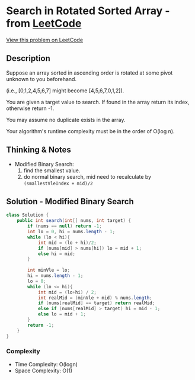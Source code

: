 # Search in Rotated Sorted Array - from [LeetCode](https://leetcode.com)
[View this problem on LeetCode](https://leetcode.com/problems/search-in-rotated-sorted-array/)

## Description
Suppose an array sorted in ascending order is rotated at some pivot unknown to you beforehand.

(i.e., [0,1,2,4,5,6,7] might become [4,5,6,7,0,1,2]).

You are given a target value to search. If found in the array return its index, otherwise return -1.

You may assume no duplicate exists in the array.

Your algorithm's runtime complexity must be in the order of O(log n).

## Thinking & Notes
* Modified Binary Search: 
  1. find the smallest value. 
  2. do normal binary search, mid need to recalculate by `(smallestVleIndex + mid)/2`

## Solution - Modified Binary Search
```java
class Solution {
    public int search(int[] nums, int target) {
        if (nums == null) return -1;
        int lo = 0, hi = nums.length - 1;
        while (lo < hi){
            int mid = (lo + hi)/2;
            if (nums[mid] > nums[hi]) lo = mid + 1;
            else hi = mid;
        }
        
        int minVle = lo;
        hi = nums.length - 1;
        lo = 0;
        while (lo <= hi){
            int mid = (lo+hi) / 2;
            int realMid = (minVle + mid) % nums.length;
            if (nums[realMid] == target) return realMid;
            else if (nums[realMid] > target) hi = mid - 1;
            else lo = mid + 1;
        }
        return -1;
    }
}
```

### Complexity
* Time Complexity: O(logn)
* Space Complexity: O(1)
